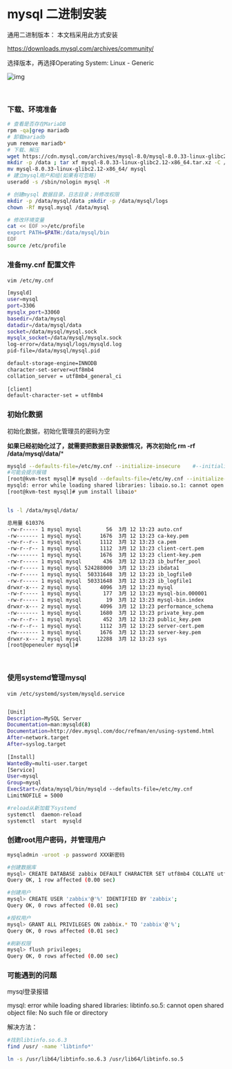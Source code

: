 # mysql 二进制安装

通用二进制版本： 本文档采用此方式安装

https://downloads.mysql.com/archives/community/

选择版本，再选择Operating System: Linux - Generic

![img](http://jpg.fxkjnj.com/picgo/202212051359315.png)​

‍

### 下载、环境准备

```bash
# 查看是否存在MariaDB
rpm -qa|grep mariadb
# 卸载mariadb
yum remove mariadb*
# 下载、解压
wget https://cdn.mysql.com/archives/mysql-8.0/mysql-8.0.33-linux-glibc2.12-x86_64.tar.xz
mkdir -p /data ; tar xf mysql-8.0.33-linux-glibc2.12-x86_64.tar.xz -C /data
mv mysql-8.0.33-linux-glibc2.12-x86_64/ mysql
# 建立mysql用户和组(如果有可忽略)
useradd -s /sbin/nologin mysql -M

# 创建mysql 数据目录，日志目录；并修改权限
mkdir -p /data/mysql/data ;mkdir -p /data/mysql/logs
chown -Rf mysql.mysql /data/mysql

# 修改环境变量
cat << EOF >>/etc/profile  
export PATH=$PATH:/data/mysql/bin
EOF
source /etc/profile
```

### 准备my.cnf 配置文件

​`vim /etc/my.cnf`​

```bash
[mysqld]
user=mysql
port=3306
mysqlx_port=33060
basedir=/data/mysql
datadir=/data/mysql/data
socket=/data/mysql/mysql.sock
mysqlx_socket=/data/mysql/mysqlx.sock
log-error=/data/mysql/logs/mysqld.log
pid-file=/data/mysql/mysql.pid

default-storage-engine=INNODB
character-set-server=utf8mb4
collation_server = utf8mb4_general_ci
 
[client]
default-character-set = utf8mb4
```

### 初始化数据

初始化数据，初始化管理员的密码为空

**如果已经初始化过了，就需要把数据目录数据情况，再次初始化 rm -rf  /data/mysql/data/***

```bash
mysqld --defaults-file=/etc/my.cnf --initialize-insecure    #--initialize-insecure初始化后root密码为空
#可能会提示报错
[root@kvm-test mysql]# mysqld --defaults-file=/etc/my.cnf --initialize-insecure
mysqld: error while loading shared libraries: libaio.so.1: cannot open shared object file: No such file or directory
[root@kvm-test mysql]# yum install libaio*


ls -l /data/mysql/data/

总用量 610376
-rw-r----- 1 mysql mysql        56  3月 12 13:23 auto.cnf
-rw------- 1 mysql mysql      1676  3月 12 13:23 ca-key.pem
-rw-r--r-- 1 mysql mysql      1112  3月 12 13:23 ca.pem
-rw-r--r-- 1 mysql mysql      1112  3月 12 13:23 client-cert.pem
-rw------- 1 mysql mysql      1676  3月 12 13:23 client-key.pem
-rw-r----- 1 mysql mysql       436  3月 12 13:23 ib_buffer_pool
-rw-r----- 1 mysql mysql 524288000  3月 12 13:23 ibdata1
-rw-r----- 1 mysql mysql  50331648  3月 12 13:23 ib_logfile0
-rw-r----- 1 mysql mysql  50331648  3月 12 13:23 ib_logfile1
drwxr-x--- 2 mysql mysql      4096  3月 12 13:23 mysql
-rw-r----- 1 mysql mysql       177  3月 12 13:23 mysql-bin.000001
-rw-r----- 1 mysql mysql        19  3月 12 13:23 mysql-bin.index
drwxr-x--- 2 mysql mysql      4096  3月 12 13:23 performance_schema
-rw------- 1 mysql mysql      1680  3月 12 13:23 private_key.pem
-rw-r--r-- 1 mysql mysql       452  3月 12 13:23 public_key.pem
-rw-r--r-- 1 mysql mysql      1112  3月 12 13:23 server-cert.pem
-rw------- 1 mysql mysql      1676  3月 12 13:23 server-key.pem
drwxr-x--- 2 mysql mysql     12288  3月 12 13:23 sys
[root@openeuler mysql]# 


```

‍

### 使用systemd管理mysql

`vim /etc/systemd/system/mysqld.service`​

```bash

[Unit]
Description=MySQL Server
Documentation=man:mysqld(8)
Documentation=http://dev.mysql.com/doc/refman/en/using-systemd.html
After=network.target
After=syslog.target
 
[Install]
WantedBy=multi-user.target
[Service]
User=mysql
Group=mysql
ExecStart=/data/mysql/bin/mysqld --defaults-file=/etc/my.cnf
LimitNOFILE = 5000

```

```bash
#reload从新加载下systemd
systemctl  daemon-reload
systemctl  start  mysqld
```

### 创建root用户密码，并管理用户

```bash
mysqladmin -uroot -p password XXX新密码

#创建数据库
mysql> CREATE DATABASE zabbix DEFAULT CHARACTER SET utf8mb4 COLLATE utf8mb4_general_ci;
Query OK, 1 row affected (0.00 sec)

#创建用户
mysql> CREATE USER 'zabbix'@'%' IDENTIFIED BY 'zabbix';
Query OK, 0 rows affected (0.01 sec)

#授权用户
mysql> GRANT ALL PRIVILEGES ON zabbix.* TO 'zabbix'@'%';
Query OK, 0 rows affected (0.01 sec)

#刷新权限
mysql> flush privileges;
Query OK, 0 rows affected (0.00 sec)


```

### 可能遇到的问题

mysql登录报错

mysql: error while loading shared libraries: libtinfo.so.5: cannot open shared object file: No such file or directory

解决方法：

```bash
#找到libtinfo.so.6.3
find /usr/ -name 'libtinfo*'

ln -s /usr/lib64/libtinfo.so.6.3 /usr/lib64/libtinfo.so.5
```

‍
